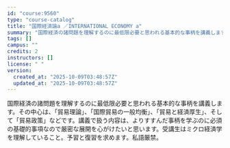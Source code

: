 ```yaml
---
id: "course:9560"
type: "course-catalog"
title: "国際経済論a ／INTERNATIONAL ECONOMY a"
summary: "国際経済の諸問題を理解するのに最低限必要と思われる基本的な事柄を講義します。その中心は、「貿易理論」、「国際貿易の一般均衡」、「貿易と経済厚生」、そして「貿易政策」などです。講義で扱う内容は、よりすすんだ事柄を学ぶのに必須の基礎的事項なので…"
tags: []
campus: ""
credits: 2
instructors: []
license: " "
version:
  created_at: "2025-10-09T03:48:57Z"
  updated_at: "2025-10-09T03:48:57Z"
---
```


国際経済の諸問題を理解するのに最低限必要と思われる基本的な事柄を講義します。その中心は、「貿易理論」、「国際貿易の一般均衡」、「貿易と経済厚生」、そして「貿易政策」などです。講義で扱う内容は、よりすすんだ事柄を学ぶのに必須の基礎的事項なので厳密な展開を心がけたいと思います。受講生はミクロ経済学を理解していること。予習と復習を求めます。私語厳禁。
